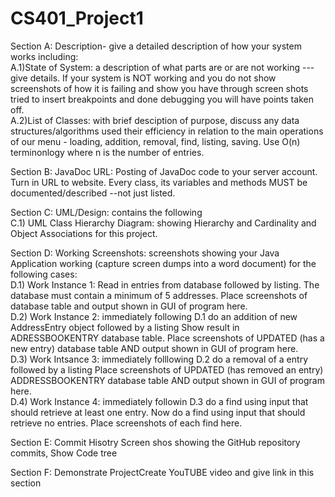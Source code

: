 # CS401_Project1

Section A: Description- give a detailed description of how your system works including:
<br>A.1)State of System: a description of what parts are or are not working ---give details. If your system is NOT working and you do not show screenshots of how it is failing and show you have through screen shots tried to insert breakpoints and done debugging you will have points taken off.
<br>A.2)List of Classes: with brief desciption of purpose, discuss any data structures/algorithms used their efficiency in relation to the main operations of our menu - loading, addition, removal, find, listing, saving. Use O(n) terminonlogy where n is the number of entries.

Section B: JavaDoc URL: Posting of JavaDoc code to your server account. Turn in URL to website. Every class, its variables and methods MUST be documented/described --not just listed.

Section C: UML/Design: contains the following
<br>C.1) UML Class Hierarchy Diagram: showing Hierarchy and Cardinality and Object Associations for this project.

Section D: Working Screenshots: screenshots showing your Java Application working (capture screen dumps into a word document) for the following cases:
<br>D.1) Work Instance 1: Read in entries from database followed by listing. The database must contain a minimum of 5 addresses. Place screenshots of database table and output shown in GUI of program here.
<br>D.2) Work Instance 2: immediately following D.1 do an addition of new AddressEntry object followed by a listing
Show result in ADRESSBOOKENTRY database table.
Place screenshots of UPDATED (has a new entry) database table AND output shown in GUI of program here.
<br>D.3) Work Intsance 3: immediately folllowing D.2 do a removal of a entry followed by a listing
Place screenshots of UPDATED (has removed an entry) ADDRESSBOOKENTRY database table AND output shown in GUI of program here.
<br>D.4) Work Instance 4: immediately followin D.3 do a find using input that should retrieve at least one entry. Now do a find using input that should retrieve no entries.
Place screenshots of each find here.

Section E: Commit Hisotry Screen shos showing the GitHub repository commits, Show Code tree

Section F: Demonstrate ProjectCreate YouTUBE video and give link in this section
